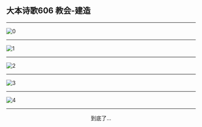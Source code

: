 
## 大本诗歌606 教会-建造
        
<div id="aplayer0"></div>

---

<img alt="0" data-original="/data/d0606/0">

---

<img alt="1" data-original="/data/d0606/1">

---

<img alt="2" data-original="/data/d0606/2">

---

<img alt="3" data-original="/data/d0606/3">

---

<img alt="4" data-original="/data/d0606/4">

---

<p style="text-align: center">到底了...</p>

<script src="/js/dist-view.js"></script>

<script>
MAIN.id = 'd0606';
        
const ap0 = new APlayer({
    container: document.getElementById('aplayer0'),
    volume: 1,
    loop: 'none',
    preload: 'none',
    audio: [{
        name: '大本诗歌606.mp3',
        artist: '大本诗歌',
        url: 'https://res.wx.qq.com/voice/getvoice?mediaid=MzI0NTk3MDM5M18yMjQ3NDk1MjIx',
        cover: '/favicon'
    }]
});
</script>
